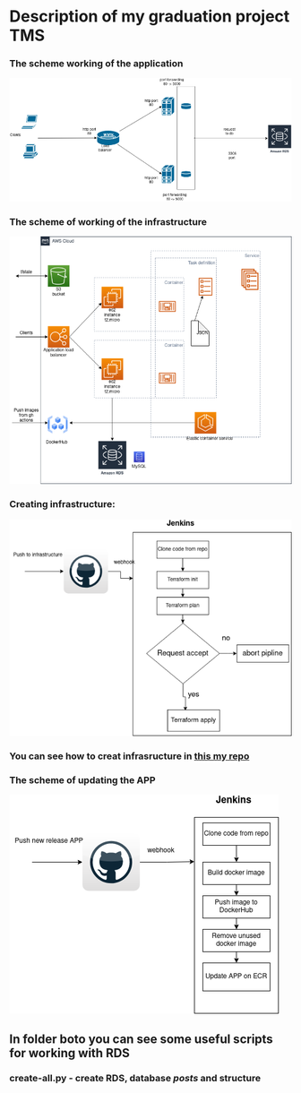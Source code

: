 # Description of my graduation project TMS


### The scheme working of the application

![Application scheme](https://github.com/sivin79/diplom_tms/blob/main/images/chema-works.png)


### The scheme of working of the infrastructure

![Infra scheme](https://github.com/sivin79/diplom_tms/blob/main/images/chema-infra_1.png)

### Creating infrastructure:

![Infrastrucure](https://github.com/sivin79/diplom_tms/blob/main/images/create-infrastructure.png)


### You can see how to creat infrasructure in [this my repo](https://github.com/sivin79/infra_diplom)

### The scheme of updating the APP

![Update APP](https://github.com/sivin79/diplom_tms/blob/main/images/update_APP.png)


## In folder boto you can see some useful scripts for working with RDS

### __create-all.py__ - create RDS, database _posts_ and structure